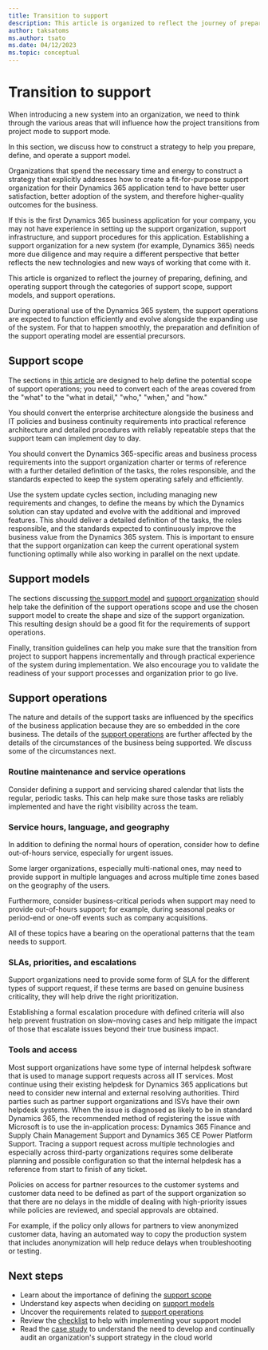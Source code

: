 ```yaml
---
title: Transition to support
description: This article is organized to reflect the journey of preparing, defining, and operating support through the categories of support scope, support models, and support operations.
author: taksatoms
ms.author: tsato
ms.date: 04/12/2023
ms.topic: conceptual
---
```


# Transition to support

When introducing a new system into an organization, we need to think through the various areas that will influence how the project transitions from project mode to support mode.

In this section, we discuss how to construct a strategy to help you prepare, define, and operate a support model.

Organizations that spend the necessary time and energy to construct a strategy that explicitly addresses how to create a fit-for-purpose support organization for their Dynamics 365 application tend to have better user satisfaction, better adoption of the system, and therefore higher-quality outcomes for the business.

If this is the first Dynamics 365 business application for your company, you may not have experience in setting up the support organization, support infrastructure, and support procedures for this application. Establishing a support organization for a new system (for example, Dynamics 365) needs more due diligence and may require a different perspective that better reflects the new technologies and new ways of working that come with it.

This article is organized to reflect the journey of preparing, defining, and operating support through the categories of support scope, support models, and support operations.

During operational use of the Dynamics 365 system, the support operations are expected to function efficiently and evolve alongside the expanding use of the system. For that to happen smoothly, the preparation and definition of the support operating model are essential precursors.

## Support scope

The sections in [this article](transition-to-support-scope.md) are designed to help define the potential scope of support operations; you need to convert each of the areas covered from the "what" to the "what in detail," "who," "when," and "how."

You should convert the enterprise architecture alongside the business and IT policies and business continuity requirements into practical reference architecture and detailed procedures with reliably repeatable steps that the support team can implement day to day.

You should convert the Dynamics 365-specific areas and business process requirements into the support organization charter or terms of reference with a further detailed definition of the tasks, the roles responsible, and the standards expected to keep the system operating safely and efficiently.

Use the system update cycles section, including managing new requirements and changes, to define the means by which the Dynamics solution can stay updated and evolve with the additional and improved features. This should deliver a detailed definition of the tasks, the roles responsible, and the standards expected to continuously improve the business value from the Dynamics 365 system. This is important to ensure that the support organization can keep the current operational system functioning optimally while also working in parallel on the next update.

## Support models

The sections discussing [the support model](transition-to-support-models.md) and [support organization](transition-to-support-team.md) should help take the definition of the support operations scope and use the chosen support model to create the shape and size of the support organization. This resulting design should be a good fit for the requirements of support operations.

Finally, transition guidelines can help you make sure that the transition from project to support happens incrementally and through practical experience of the system during implementation. We also encourage you to validate the readiness of your support processes and organization prior to go live.

## Support operations

The nature and details of the support tasks are influenced by the specifics of the business application because they are so embedded in the core business. The details of the [support operations](transition-to-support-operations.md) are further affected by the details of the circumstances of the business being supported. We discuss some of the circumstances next.

### Routine maintenance and service operations

Consider defining a support and servicing shared calendar that lists the regular, periodic tasks. This can help make sure those tasks are reliably implemented and have the right visibility across the team.

### Service hours, language, and geography

In addition to defining the normal hours of operation, consider how to define out-of-hours service, especially for urgent issues.

Some larger organizations, especially multi-national ones, may need to provide support in multiple languages and across multiple time zones based on the geography of the users.

Furthermore, consider business-critical periods when support may need to provide out-of-hours support; for example, during seasonal peaks or period-end or one-off events such as company acquisitions.

All of these topics have a bearing on the operational patterns that the team needs to support.

### SLAs, priorities, and escalations

Support organizations need to provide some form of SLA for the different types of support request, if these terms are based on genuine business criticality, they will help drive the right prioritization.

Establishing a formal escalation procedure with defined criteria will also help prevent frustration on slow-moving cases and help mitigate the impact of those that escalate issues beyond their true business impact.

### Tools and access

Most support organizations have some type of internal helpdesk software that is used to manage support requests across all IT services. Most continue using their existing helpdesk for Dynamics 365 applications but need to consider new internal and external resolving authorities. Third parties such as partner support organizations and ISVs have their own helpdesk systems. When the issue is diagnosed as likely to be in standard Dynamics 365, the recommended method of registering the issue with Microsoft is to use the in-application process: Dynamics 365 Finance and Supply Chain Management Support and Dynamics 365 CE Power Platform Support. Tracing a support request across multiple technologies and especially across third-party organizations requires some deliberate planning and possible configuration so that the internal helpdesk has a reference from start to finish of any ticket.

Policies on access for partner resources to the customer systems and customer data need to be defined as part of the support organization so that there are no delays in the middle of dealing with high-priority issues while policies are reviewed, and special approvals are obtained.

For example, if the policy only allows for partners to view anonymized customer data, having an automated way to copy the production system that includes anonymization will help reduce delays when troubleshooting or testing.

## Next steps

- Learn about the importance of defining the [support scope](transition-to-support-scope.md)
- Understand key aspects when deciding on [support models](transition-to-support-models.md)
- Uncover the requirements related to [support operations](transition-to-support-operations.md)
- Review the [checklist](transition-to-support-checklist.md) to help with implementing your support model
- Read the [case study](service-solution-case-study.md) to understand the need to develop and continually audit an organization's support strategy in the cloud world  
